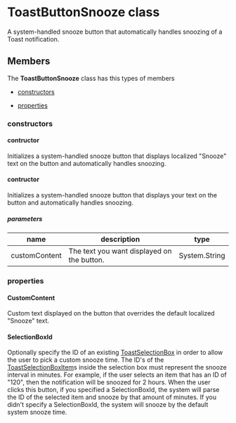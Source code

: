 
# ToastButtonSnooze class

A system-handled snooze button that automatically handles snoozing of a Toast notification.

## Members

The **ToastButtonSnooze** class has this types of members

* [constructors](#constructors)

* [properties](#properties)

### constructors

#### contructor

Initializes a system-handled snooze button that displays localized "Snooze" text on the button and automatically handles snoozing.

#### contructor

Initializes a system-handled snooze button that displays your text on the button and automatically handles snoozing.

##### parameters



| name | description | type || --- | --- | --- || customContent | The text you want displayed on the button. | System.String |
### properties

#### CustomContent

Custom text displayed on the button that overrides the default localized "Snooze" text.

#### SelectionBoxId

Optionally specify the ID of an existing [ToastSelectionBox](Microsoft_Toolkit_Uwp_Notifications_ToastSelectionBox.md) in order to allow the user to pick a custom snooze time. The ID's of the [ToastSelectionBoxItem](Microsoft_Toolkit_Uwp_Notifications_ToastSelectionBoxItem.md)s inside the selection box must represent the snooze interval in minutes. For example, if the user selects an item that has an ID of "120", then the notification will be snoozed for 2 hours. When the user clicks this button, if you specified a SelectionBoxId, the system will parse the ID of the selected item and snooze by that amount of minutes. If you didn't specify a SelectionBoxId, the system will snooze by the default system snooze time.
